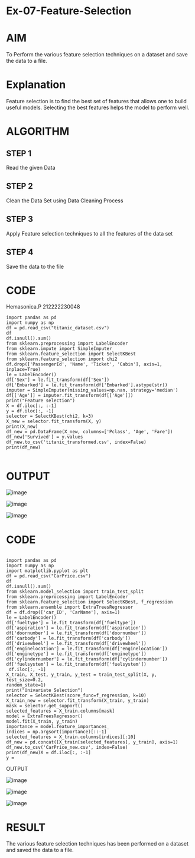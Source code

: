 # Ex-07-Feature-Selection
# AIM

To Perform the various feature selection techniques on a dataset and save the data to a file. 

# Explanation

Feature selection is to find the best set of features that allows one to build useful models.
Selecting the best features helps the model to perform well. 

# ALGORITHM

## STEP 1

Read the given Data

## STEP 2

Clean the Data Set using Data Cleaning Process

## STEP 3

Apply Feature selection techniques to all the features of the data set

## STEP 4

Save the data to the file


# CODE

Hemasonica.P
212222230048



```
import pandas as pd
import numpy as np
df = pd.read_csv("titanic_dataset.csv")
df
df.isnull().sum()
from sklearn.preprocessing import LabelEncoder
from sklearn.impute import SimpleImputer
from sklearn.feature_selection import SelectKBest
from sklearn.feature_selection import chi2
df.drop(['PassengerId', 'Name', 'Ticket', 'Cabin'], axis=1, inplace=True)
le = LabelEncoder()
df['Sex'] = le.fit_transform(df['Sex'])
df['Embarked'] = le.fit_transform(df['Embarked'].astype(str))
imputer = SimpleImputer(missing_values=np.nan, strategy='median')
df[['Age']] = imputer.fit_transform(df[['Age']])
print("Feature selection")
X = df.iloc[:, :-1]
y = df.iloc[:, -1]
selector = SelectKBest(chi2, k=3)
X_new = selector.fit_transform(X, y)
print(X_new)
df_new = pd.DataFrame(X_new, columns=['Pclass', 'Age', 'Fare'])
df_new['Survived'] = y.values
df_new.to_csv('titanic_transformed.csv', index=False)
print(df_new)


```

# OUTPUT

![image](https://user-images.githubusercontent.com/118361409/237005708-aa836d9c-b7f8-426c-b11c-822f87dc4efe.png)

![image](https://user-images.githubusercontent.com/118361409/237005751-9788217d-5229-4cc3-9c70-d8081a6a1f28.png)

![image](https://user-images.githubusercontent.com/118361409/237005920-bfa32e78-2420-476e-a827-cc7e8423da17.png)



# CODE

```

import pandas as pd
import numpy as np
import matplotlib.pyplot as plt
df = pd.read_csv("CarPrice.csv")
df
df.isnull().sum()
from sklearn.model_selection import train_test_split
from sklearn.preprocessing import LabelEncoder
from sklearn.feature_selection import SelectKBest, f_regression
from sklearn.ensemble import ExtraTreesRegressor
df = df.drop(['car_ID', 'CarName'], axis=1)
le = LabelEncoder()
df['fueltype'] = le.fit_transform(df['fueltype'])
df['aspiration'] = le.fit_transform(df['aspiration'])
df['doornumber'] = le.fit_transform(df['doornumber'])
df['carbody'] = le.fit_transform(df['carbody'])
df['drivewheel'] = le.fit_transform(df['drivewheel'])
df['enginelocation'] = le.fit_transform(df['enginelocation'])
df['enginetype'] = le.fit_transform(df['enginetype'])
df['cylindernumber'] = le.fit_transform(df['cylindernumber'])
df['fuelsystem'] = le.fit_transform(df['fuelsystem'])
 df.iloc[:, -1]
X_train, X_test, y_train, y_test = train_test_split(X, y, test_size=0.2,
random_state=1)
print("Univariate Selection")
selector = SelectKBest(score_func=f_regression, k=10)
X_train_new = selector.fit_transform(X_train, y_train)
mask = selector.get_support()
selected_features = X_train.columns[mask]
model = ExtraTreesRegressor()
model.fit(X_train, y_train)
importance = model.feature_importances_
indices = np.argsort(importance)[::-1]
selected_features = X_train.columns[indices][:10]
df_new = pd.concat([X_train[selected_features], y_train], axis=1)
df_new.to_csv('CarPrice_new.csv', index=False)
print(df_new)X = df.iloc[:, :-1]
y =

```

 OUTPUT
 
![image](https://user-images.githubusercontent.com/118361409/237007096-500102c5-4d7d-4947-901e-84c9aa09b7f5.png)

![image](https://user-images.githubusercontent.com/118361409/237007259-d647b844-faa8-4925-8a6e-70deccb98ba1.png)

![image](https://user-images.githubusercontent.com/118361409/237007296-93aa6f3d-f19d-40f1-ac44-24439169ae84.png)



 # RESULT

The various feature selection techniques has been performed on a dataset and saved the data to a file.
